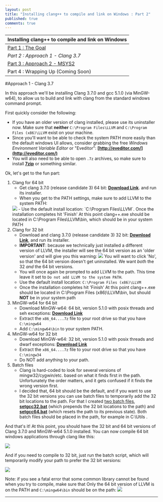 ```yaml
---
layout: post
title: "Installing clang++ to compile and link on Windows : Part 2"
published: true
comments: true
---
```


<table>
  <thead>
    <tr>
      <th>Installing clang++ to compile and link on Windows</th>
    </tr>
  </thead>
  <tbody>
    <tr>
      <td><a href="{{ site.baseurl }}/2015/09/01/installing-clang-on-windows-pt1"/>Part 1 : The Goal</a></td>
    </tr>
    <tr>
      <td><em>Part 2 : Approach 1 - Clang 3.7</em></td>
    </tr>
    <tr>
      <td><a href="{{ site.baseurl }}/2015/09/01/installing-clang-on-windows-pt3"/>Part 3 : Approach 2 - MSYS2</a></td>
    </tr>
    <tr>
      <td>Part 4 : Wrapping Up (Coming Soon)</td>
    </tr>
  </tbody>
</table>


#Approach 1 - Clang 3.7

In this approach we'll be installing Clang 3.7.0 and gcc 5.1.0 (via MinGW-w64), to allow us to build and link with clang from the standard windows command prompt.


First quickly consider the following:

- If you have an older version of clang installed, please use its uninstaller now. Make sure that **neither** `C:\Program Files\LLVM` and `C:\Program Files (x86)\LLVM` exist on your machine.
- Since you'll want to be able to check the system PATH more easily than the default windows UI allows, consider grabbing the free *Windows Environment Variable Editor* or "Eveditor": **[http://eveditor.com/](http://eveditor.com/)**
- You will also need to be able to open `.7z` archives, so make sure to install **[7zip](http://www.7-zip.org/)** or something similar.


Ok, let's get to the fun part:

1. Clang for 64 bit
    - Get clang 3.7.0 (release candidate 3) 64 bit: **[Download Link](http://llvm.org/pre-releases/3.7.0/rc3/LLVM-3.7.0-rc3-win64.exe)**. and run its installer.
    - When you get to the PATH settings, make sure to add LLVM to the system PATH:
    <img src=http://i.imgur.com/AIjaxKk.png />
    - Use the default install location: `C:\Program Files\LLVM`. Once the installation completes hit 'Finish' At this point clang++.exe should be located in C:\Program Files\LLVM\bin, which should be in your system PATH
2. Clang for 32 bit
    - Download and clang 3.7.0 (release candidate 3) 32 bit: **[Download Link](http://llvm.org/pre-releases/3.7.0/rc3/LLVM-3.7.0-rc3-win32.exe)**, and run its installer.
    - **IMPORTANT**: because we technically just installed a different version of LLVM, the installer will see the 64 bit version as an 'older version' and will give you this warning:
        <img src="http://i.imgur.com/TcfUY3b.png" />
        You will want to click 'No', so that the 64 bit version doesn't get uninstalled. We want *both* the 32 *and* the 64 bit versions.
    - You will once again be prompted to add LLVM to the path. This time leave it set to `Do not add LLVM to the system PATH`.
    - Use the default install location: `C:\Program Files (x86)\LLVM`
    - Once the installation completes hit 'Finish' At this point clang++.exe should be located in C:\Program Files (x86)\LLVM\bin, but should **NOT** be in your system path
3. MinGW-w64 for 64 bit
    - Download MinGW-w64: 64 bit, version 5.1.0 with posix threads and seh exceptions: **[Download Link](http://sourceforge.net/projects/mingw-w64/files/Toolchains%20targetting%20Win64/Personal%20Builds/mingw-builds/5.1.0/threads-posix/seh/x86_64-5.1.0-release-posix-seh-rt_v4-rev0.7z/download)**
    - Extract the `x86_64....7z` file to your root drive so that you have `C:\mingw64`
    - Add `C:\mingw64\bin` to your system PATH.
4. MinGW-w64 for 32 bit
    - Download MinGW-w64: 32 bit, version 5.1.0 with posix threads and dwarf exceptions: **[Download Link](http://sourceforge.net/projects/mingw-w64/files/Toolchains%20targetting%20Win32/Personal%20Builds/mingw-builds/5.1.0/threads-posix/dwarf/i686-5.1.0-release-posix-dwarf-rt_v4-rev0.7z/download)**
    - Extract the `x86_64....7z` file to your root drive so that you have `C:\mingw34`
    - Do NOT add anything to your path.
5. Batch files
    - Clang is hard-coded to look for several versions of mingw32/cygwin/etc. based on what it finds first in the path. Unfortunately the order matters, and it gets confused if it finds the wrong version first.
    - I decided that, 64 bit should be the default, and if you want to use the 32 bit versions you can use batch files to temporarily add the 32 bit locations to the path. For that I created [two batch files](https://gist.github.com/JohannesMP/1e7ed200367460255971), **[setgcc32.bat](https://gist.github.com/JohannesMP/1e7ed200367460255971/raw/61be418a184e6c0ab0ef36d07c5552d38a5670cf/setgcc32.bat)** (which prepends the 32 bit locations to the path) and **[setgcc64.bat](https://gist.github.com/JohannesMP/1e7ed200367460255971/raw/61be418a184e6c0ab0ef36d07c5552d38a5670cf/setgcc64.bat)** (which resets the path to its previous state). Both batch files should be placed in the path, for example in  C:\Utils .
    
And that's it! At this point, you should have the 32 bit and 64 bit versions of Clang 3.7.0 and MinGW-w64 5.1.0 installed. You can now compile 64 bit windows applications through clang like this:
  
  <img src="http://i.imgur.com/ZbQGQgT.png" />

And if you need to compile to 32 bit, just run the batch script, which will temporarily modify your path to prefer the 32 bit versions:

  <img src="http://i.imgur.com/hh0dRO2.png" />
  

Note: if you see a fatal error that some common library cannot be found when you try to compile, make sure that Only the 64 bit version of LLVM is on the PATH and `C:\mingw64\bin` should be on the path:
    <img src=http://i.imgur.com/UNerbDA.png />









----
